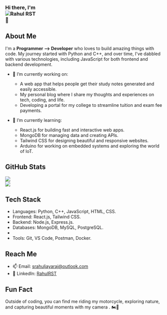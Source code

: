 ### Hi there, I'm <br /><img src="https://readme-typing-svg.demolab.com?font=Fira+Code&pause=1000&color=006AFF&width=435&lines=RahulRST" alt="Rahul RST" /><br /> 👋

## About Me

I'm a **Programmer --> Developer** who loves to build amazing things with code. My journey started with Python and C++, and over time, I've dabbled with various technologies, including JavaScript for both frontend and backend development.

- 🔭 I’m currently working on:
  - A web app that helps people get their study notes generated and easily accessible.
  - My personal blog where I share my thoughts and experiences on tech, coding, and life.
  - Developing a portal for my college to streamline tuition and exam fee payments.

- 🌱 I’m currently learning:
  - React.js for building fast and interactive web apps.
  - MongoDB for managing data and creating APIs.
  - Tailwind CSS for designing beautiful and responsive websites.
  - Arduino for working on embedded systems and exploring the world of IoT.

## GitHub Stats

<div style="display: flex; flex-direction: column">
  <img src="https://github-readme-stats.vercel.app/api?username=RahulRST&count_private=true&show_icons=true&hide_border=true&theme=transparent" />
  <img src="https://streak-stats.demolab.com/?user=RahulRST&theme=transparent&hide_border=true" />
</div>

## Tech Stack

- Languages: Python, C++, JavaScript, HTML, CSS.
- Frontend: React.js, Tailwind CSS.
- Backend: Node.js, Express.js.
- Databases: MongoDB, MySQL, PostgreSQL.
- 
- Tools: Git, VS Code, Postman, Docker.

## Reach Me

- 📫 Email: [srahuljayaraj@outlook.com](mailto:srahuljayaraj@outlook.com)
- 💼 LinkedIn: [RahulRST](https://www.linkedin.com/in/rahulrst/)
<!-- - 🌐 Portfolio: [YourWebsite](https://www.yourportfolio.com/) -->

## Fun Fact

Outside of coding, you can find me riding my motorcycle, exploring nature, and capturing beautiful moments with my camera . 🏍️📸

